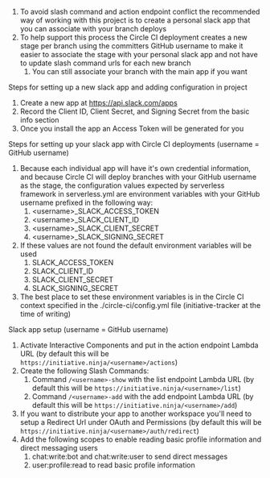 1. To avoid slash command and action endpoint conflict the recommended way of working with this project is to create a personal slack app that you can associate with your branch deploys
1. To help support this process the Circle CI deployment creates a new stage per branch using the committers GitHub username to make it easier to associate the stage with your personal slack app and not have to update slash command urls for each new branch
   1. You can still associate your branch with the main app if you want

Steps for setting up a new slack app and adding configuration in project

1. Create a new app at https://api.slack.com/apps
1. Record the Client ID, Client Secret, and Signing Secret from the basic info section
1. Once you install the app an Access Token will be generated for you

Steps for setting up your slack app with Circle CI deployments (username = GitHub username)

1. Because each individual app will have it's own credential information, and because Circle CI will deploy branches with your GitHub username as the stage, the configuration values expected by serverless framework in serverless.yml are environment variables with your GitHub username prefixed in the following way:
   1. \<username\>\_SLACK_ACCESS_TOKEN
   1. \<username\>\_SLACK_CLIENT_ID
   1. \<username\>\_SLACK_CLIENT_SECRET
   1. \<username\>\_SLACK_SIGNING_SECRET
1. If these values are not found the default environment variables will be used
   1. SLACK_ACCESS_TOKEN
   1. SLACK_CLIENT_ID
   1. SLACK_CLIENT_SECRET
   1. SLACK_SIGNING_SECRET
1. The best place to set these environment variables is in the Circle CI context specified in the ./circle-ci/config.yml file (initiative-tracker at the time of writing)

Slack app setup (username = GitHub username)

1. Activate Interactive Components and put in the action endpoint Lambda URL (by default this will be `https://initiative.ninja/<username>/actions`)
1. Create the following Slash Commands:
   1. Command `/<username>-show` with the list endpoint Lambda URL (by default this will be `https://initiative.ninja/<username>/list`)
   1. Command `/<username>-add` with the add endpoint Lambda URL (by default this will be `https://initiative.ninja/<username>/add`)
1. If you want to distribute your app to another workspace you'll need to setup a Redirect Url under OAuth and Permissions (by default this will be `https://initiative.ninja/<username>/auth/redirect`)
1. Add the following scopes to enable reading basic profile information and direct messaging users
   1. chat:write:bot and chat:write:user to send direct messages
   1. user:profile:read to read basic profile information
